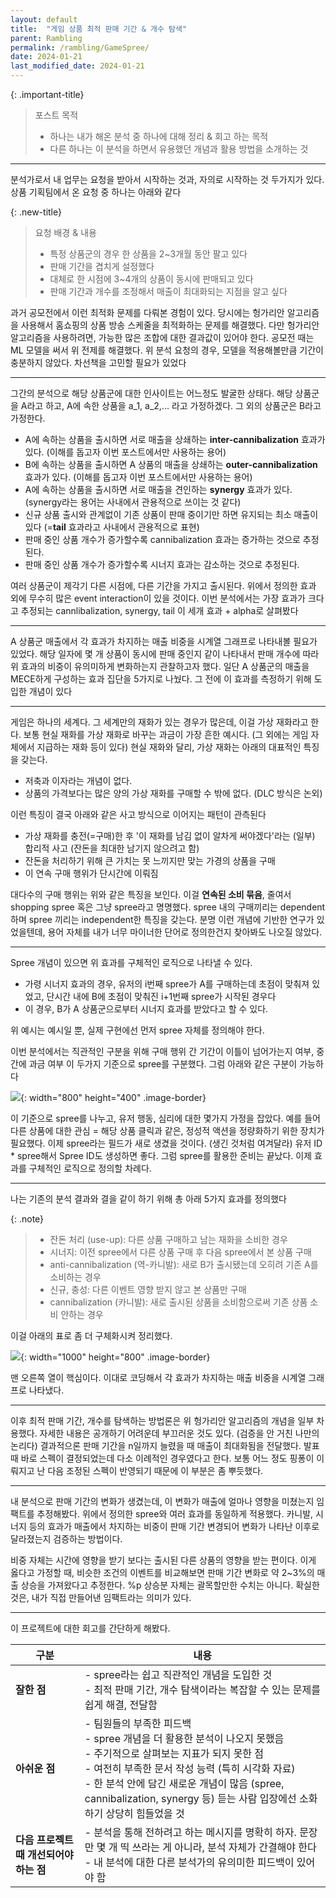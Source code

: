 ```yaml
---
layout: default
title:  "게임 상품 최적 판매 기간 & 개수 탐색"
parent: Rambling
permalink: /rambling/GameSpree/
date: 2024-01-21
last_modified_date: 2024-01-21
---
```



{: .important-title}
> 포스트 목적
>
> - 하나는 내가 해온 분석 중 하나에 대해 정리 & 회고 하는 목적
> - 다른 하나는 이 분석을 하면서 유용했던 개념과 활용 방법을 소개하는 것

***

분석가로서 내 업무는 요청을 받아서 시작하는 것과, 자의로 시작하는 것 두가지가 있다. 상품 기획팀에서 온 요청 중 하나는 아래와 같다

{: .new-title}
> 요청 배경 & 내용
>
> - 특정 상품군의 경우 한 상품을 2~3개월 동안 팔고 있다
> - 판매 기간을 겹치게 설정했다
> - 대체로 한 시점에 3~4개의 상품이 동시에 판매되고 있다
> - 판매 기간과 개수를 조정해서 매출이 최대화되는 지점을 알고 싶다

과거 공모전에서 이런 최적화 문제를 다뤄본 경험이 있다. 당시에는 헝가리안 알고리즘을 사용해서 홈쇼핑의 상품 방송 스케줄을 최적화하는 문제를 해결했다. 다만 헝가리안 알고리즘을 사용하려면, 가능한 많은 조합에 대한 결과값이 있어야 한다. 공모전 때는 ML 모델을 써서 위 전제를 해결했다. 위 분석 요청의 경우, 모델을 적용해볼만큼 기간이 충분하지 않았다. 차선책을 고민할 필요가 있었다

***

그간의 분석으로 해당 상품군에 대한 인사이트는 어느정도 발굴한 상태다. 해당 상품군을 A라고 하고, A에 속한 상품을 a_1, a_2,... 라고 가정하겠다. 그 외의 상품군은 B라고 가정한다.

- A에 속하는 상품을 출시하면 서로 매출을 상쇄하는 **inter-cannibalization** 효과가 있다. (이해를 돕고자 이번 포스트에서만 사용하는 용어)
- B에 속하는 상품을 출시하면 A 상품의 매출을 상쇄하는 **outer-cannibalization** 효과가 있다. (이해를 돕고자 이번 포스트에서만 사용하는 용어)
- A에 속하는 상품을 출시하면 서로 매출을 견인하는 **synergy** 효과가 있다. (synergy라는 용어는 사내에서 관용적으로 쓰이는 것 같다)
- 신규 상품 출시와 관계없이 기존 상품이 판매 중이기만 하면 유지되는 최소 매출이 있다 (=**tail** 효과라고 사내에서 관용적으로 표현)
- 판매 중인 상품 개수가 증가할수록 cannibalization 효과는 증가하는 것으로 추정된다.
- 판매 중인 상품 개수가 증가할수록 시너지 효과는 감소하는 것으로 추정된다.

여러 상품군이 제각기 다른 시점에, 다른 기간을 가지고 출시된다. 위에서 정의한 효과 외에 무수히 많은 event interaction이 있을 것이다. 이번 분석에서는 가장 효과가 크다고 추정되는 cannlibalization, synergy, tail 이 세개 효과 + alpha로 살펴봤다

***

A 상품군 매출에서 각 효과가 차지하는 매출 비중을 시계열 그래프로 나타내볼 필요가 있었다. 해당 일자에 몇 개 상품이 동시에 판매 중인지 같이 나타내서 판매 개수에 따라 위 효과의 비중이 유의미하게 변화하는지 관찰하고자 했다. 일단 A 상품군의 매출을 MECE하게 구성하는 효과 집단을 5가지로 나눴다. 그 전에 이 효과를 측정하기 위해 도입한 개념이 있다

***

게임은 하나의 세계다. 그 세계만의 재화가 있는 경우가 많은데, 이걸 가상 재화라고 한다. 보통 현실 재화를 가상 재화로 바꾸는 과금이 가장 흔한 예시다. (그 외에는 게임 자체에서 지급하는 재화 등이 있다) 현실 재화와 달리, 가상 재화는 아래의 대표적인 특징을 갖는다.

- 저축과 이자라는 개념이 없다.
- 상품의 가격보다는 많은 양의 가상 재화를 구매할 수 밖에 없다. (DLC 방식은 논외)

이런 특징이 결국 아래와 같은 사고 방식으로 이어지는 패턴이 관측된다

- 가상 재화를 충전(=구매)한 후 '이 재화를 남김 없이 알차게 써야겠다'라는 (일부) 합리적 사고 (잔돈을 최대한 남기지 않으려고 함)
- 잔돈을 처리하기 위해 큰 가치는 못 느끼지만 맞는 가경의 상품을 구매
- 이 연속 구매 행위가 단시간에 이뤄짐

대다수의 구매 행위는 위와 같은 특징을 보인다. 이걸 **연속된 소비 묶음**, 줄여서 shopping spree 혹은 그냥 spree라고 명명했다. spree 내의 구매끼리는 dependent하며 spree 끼리는 independent한 특징을 갖는다. 분명 이런 개념에 기반한 연구가 있었을텐데, 용어 자체를 내가 너무 마이너한 단어로 정의한건지 찾아봐도 나오질 않았다.

***

Spree 개념이 있으면 위 효과를 구체적인 로직으로 나타낼 수 있다.

- 가령 시너지 효과의 경우, 유저의 i번째 spree가 A를 구매하는데 초점이 맞춰져 있었고, 단시간 내에 B에 초점이 맞춰진 i+1번째 spree가 시작된 경우다
- 이 경우, B가 A 상품군으로부터 시너지 효과를 받았다고 할 수 있다.

위 예시는 예시일 뿐, 실제 구현에선 먼저 spree 자체를 정의해야 한다.

이번 분석에서는 직관적인 구분을 위해 구매 행위 간 기간이 이틀이 넘어가는지 여부, 중간에 과금 여부 이 두가지 기준으로 spree를 구분했다. 그럼 아래와 같은 구분이 가능하다

![](https://s-seo.github.io/assets/images/post_gamespree_1.png){: width="800" height="400" .image-border}

이 기준으로 spree를 나누고, 유저 행동, 심리에 대한 몇가지 가정을 잡았다. 예를 들어 다른 상품에 대한 관심 = 해당 상품 클릭과 같은, 정성적 액션을 정량화하기 위한 장치가 필요했다. 이제 spree라는 필드가 새로 생겼을 것이다. (생긴 것처럼 여겨달라) 유저 ID * spree해서 Spree ID도 생성하면 좋다. 그럼 spree를 활용한 준비는 끝났다. 이제 효과를 구체적인 로직으로 정의할 차례다.

***

나는 기존의 분석 결과와 결을 같이 하기 위해 총 아래 5가지 효과를 정의했다

{: .note}
> - 잔돈 처리 (use-up): 다른 상품 구매하고 남는 재화을 소비한 경우
> - 시너지: 이전 spree에서 다른 상품 구매 후 다음 spree에서 본 상품 구매
> - anti-cannibalization (역-카니발): 새로 B가 출시됐는데 오히려 기존 A를 소비하는 경우
> - 신규, 충성: 다른 이벤트 영향 받지 않고 본 상품만 구매
> - cannibalization (카니발): 새로 출시된 상품을 소비함으로써 기존 상품 소비 안하는 경우

이걸 아래의 표로 좀 더 구체화시켜 정리했다.

![](https://s-seo.github.io/assets/images/post_gamespree_2.png){: width="1000" height="800" .image-border}

맨 오른쪽 열이 핵심이다. 이대로 코딩해서 각 효과가 차지하는 매출 비중을 시계열 그래프로 나타냈다.

***

이후 최적 판매 기간, 개수를 탐색하는 방법론은 위 헝가리안 알고리즘의 개념을 일부 차용했다. 자세한 내용은 공개하기 어려운데 부끄러운 것도 있다. (검증을 안 거친 나만의 논리다) 결과적으론 판매 기간을 n일까지 늘렸을 때 매출이 최대화됨을 전달했다. 발표 때 바로 스펙이 결정되었는데 다소 이례적인 경우였다고 한다. 보통 어느 정도 핑퐁이 이뤄지고 난 다음 조정된 스펙이 반영되기 때문에 이 부분은 좀 뿌듯했다.

***

내 분석으로 판매 기간의 변화가 생겼는데, 이 변화가 매출에 얼마나 영향을 미쳤는지 임팩트를 추정해봤다. 위에서 정의한 spree와 여러 효과를 동일하게 적용했다. 카니발, 시너지 등의 효과가 매출에서 차지하는 비중이 판매 기간 변경되어 변화가 나타난 이후로 달라졌는지 검증하는 방법이다.

비중 자체는 시간에 영향을 받기 보다는 출시된 다른 상품의 영향을 받는 편이다. 이게 옳다고 가정할 때, 비슷한 조건의 이벤트를 비교해보면 판매 기간 변화로 약 2~3%의 매출 상승을 가져왔다고 추정한다. %p 상승분 자체는 괄목할만한 수치는 아니다. 확실한 것은, 내가 직접 만들어낸 임팩트라는 의미가 있다.


***

이 프로젝트에 대한 회고를 간단하게 해봤다.

| 구분                                  | 내용 |
|---------------------------------------|------|
| **잘한 점**                           | - spree라는 쉽고 직관적인 개념을 도입한 것 <br> - 최적 판매 기간, 개수 탐색이라는 복잡할 수 있는 문제를 쉽게 해결, 전달함 |
| **아쉬운 점**                         | - 팀원들의 부족한 피드백 <br> - spree 개념을 더 활용한 분석이 나오지 못했음 <br> - 주기적으로 살펴보는 지표가 되지 못한 점 <br> - 여전히 부족한 문서 작성 능력 (특히 시각화 자료) <br> - 한 분석 안에 담긴 새로운 개념이 많음 (spree, cannibalization, synergy 등) 듣는 사람 입장에선 소화하기 상당히 힘들었을 것 |
| **다음 프로젝트 때 개선되어야 하는 점** | - 분석을 통해 전하려고 하는 메시지를 명확히 하자. 문장만 몇 개 띡 쓰라는 게 아니라, 분석 자체가 간결해야 한다 <br> - 내 분석에 대한 다른 분석가의 유의미한 피드백이 있어야 함 |

